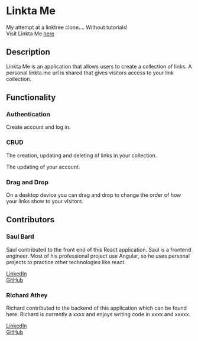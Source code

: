# Linkta Me

My attempt at a linktree clone.... Without tutorials!  
Visit Linkta Me [here](http://www.herokuapp.com.au)

## Description

Linkta Me is an application that allows users to create a collection of links. A personal linkta.me url is shared that gives visitors access to your link collection.

## Functionality

### Authentication

Create account and log in.

### CRUD

The creation, updating and deleting of links in your collection.

The updating of your account.

### Drag and Drop

On a desktop device you can drag and drop to change the order of how your links show to your visitors.

## Contributors

### Saul Bard

Saul contributed to the front end of this React application. Saul is a frontend engineer. Most of his professional project use Angular, so he uses personal projects to practice other technologies like react.

[LinkedIn](https://www.linkedin.com/in/saul-bard-955a31149/)   
[GitHub](https://github.com/bardie1)

### Richard Athey

Richard contributed to the backend of this application which can be found here.
Richard is currently a xxxx and enjoys writing code in xxxx and xxxxx.

[LinkedIn](https://www.linkedin.com/in/richard-athey-aa8285122/)  
[GitHub](https://github.com/RichAth)
